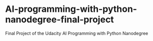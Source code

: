 # AI-programming-with-python-nanodegree-final-project
Final Project of the Udacity AI Programming with Python Nanodegree

